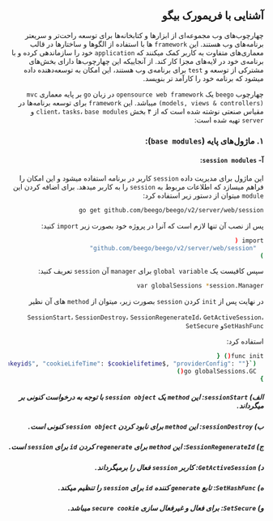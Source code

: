 <div dir="rtl">

## آشنایی با فریمورک بیگو
  چهارچوب‌های وب مجموعه‌ای از ابزارها و کتابخانه‌ها برای توسعه راحت‌تر و سریعتر برنامه‌های وب هستند. این `framework` ها با استفاده از الگوها و ساختارها در قالب معماری‌های متفاوت به کاربر کمک میکنند که `application` خود را سازماندهی کرده و با برنامه‌ی خود در لایه‌های مجزا کار کند. از آنجاییکه این چهارچوب‌ها دارای بخش‌های مشترکی از توسعه و `test` برای برنامه‌ی وب هستند، این امکان به توسعه‌دهنده داده میشود که برنامه خود را کارآمد تر بنویسد.
  
  چهارچوب `beego` یک `opensource web framework` در زبان `go` بر پایه معماری `mvc (models, views & controllers)` میباشد. این `framework` برای توسعه برنامه‌ها در مقیاس صنعتی نوشته شده است که از ۴ بخش `client`، `tasks`، `base modules` و `server` تهیه شده است:

### ۱. ماژول‌های پایه (`base modules`):
  #### آ- `session modules`:
  این ماژول برای مدیریت داده `session` کاربر در برنامه استفاده میشود و این امکان را فراهم میسازد که اطلاعات مربوط به `session` را به کاربر میدهد.
  برای اضافه کردن این `module` میتوان از دستور زیر استفاده کرد:
  ```bash
go get github.com/beego/beego/v2/server/web/session
```
  پس از نصب آن تنها لازم است که آنرا در پروژه خود بصورت زیر `import` کنید:
  ```bash
import (
	"github.com/beego/beego/v2/server/web/session"
)
```
  سپس کافیست یک `global variable` برای `manager` آن `session` تعریف کنید:
  ```bash
  var globalSessions *session.Manager
```
  در نهایت پس از `init` کردن `session` بصورت زیر، میتوان از `method` های آن نظیر
  
  `SessionStart`، `SessionDestroy`، `SessionRegenerateId`، `GetActiveSession`، `SetHashFunc`و `SetSecure` 
  
  استفاده کرد:
  ```bash
  func init() {
	globalSessions, _ = session.NewManager("memory", `{"cookieName":"gosessionid", "enableSetCookie,omitempty": true, "gclifetime":$lifetime$, "maxLifetime": $maxlifetime$, "secure": false, "sessionIDHashFunc": $hashfuncid$, "sessionIDHashKey": "$hashkeyid$", "cookieLifeTime": $cookielifetime$, "providerConfig": ""}`)
	go globalSessions.GC()
}
```
 ##### الف) `sessionStart`: این `method` یک `session object` با توجه به درخواست کنونی بر میگرداند.
  ##### ب) `sessionDestroy`: این `method` برای نابود کردن `session object` کنونی است.
  ##### ج) `SessionRegenerateId`: این `method` برای `regenerate‍` کردن `id` برای `session` است.
  ##### د) `GetActiveSession`: کاربر `session` فعال را برمیگرداند.
  ##### ه) `SetHashFunc`: تابع `generate` کننده `id` برای `session` را تنظیم میکند.
  ##### و) `SetSecure`: برای فعال و غیرفعال سازی `secure cookie` میباشد.
  
  

</div>
